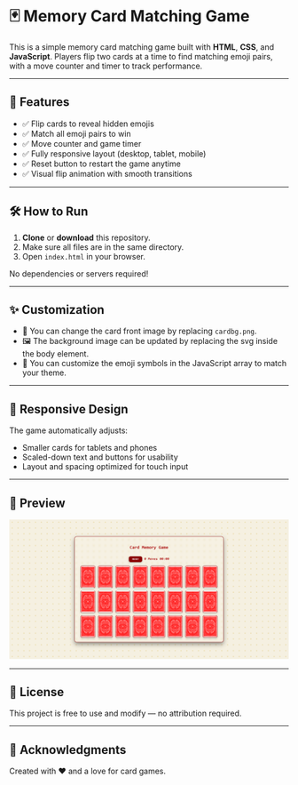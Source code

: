 # 🃏 Memory Card Matching Game

This is a simple memory card matching game built with **HTML**, **CSS**, and **JavaScript**. Players flip two cards at a time to find matching emoji pairs, with a move counter and timer to track performance.

---

## 🚀 Features

- ✅ Flip cards to reveal hidden emojis
- ✅ Match all emoji pairs to win
- ✅ Move counter and game timer
- ✅ Fully responsive layout (desktop, tablet, mobile)
- ✅ Reset button to restart the game anytime
- ✅ Visual flip animation with smooth transitions

---

## 🛠 How to Run

1. **Clone** or **download** this repository.
2. Make sure all files are in the same directory.
3. Open `index.html` in your browser.

No dependencies or servers required!

---

## ✨ Customization

- 🎨 You can change the card front image by replacing `cardbg.png`.
- 🖼️ The background image can be updated by replacing the svg inside the body element.
- 🧠 You can customize the emoji symbols in the JavaScript array to match your theme.

---

## 📱 Responsive Design

The game automatically adjusts:
- Smaller cards for tablets and phones
- Scaled-down text and buttons for usability
- Layout and spacing optimized for touch input

---

## 📸 Preview

![Card Memory Game Screenshot](cardMemory.png)  

---

## 📄 License

This project is free to use and modify — no attribution required.

---

## 🙌 Acknowledgments

Created with ❤️ and a love for card games.
